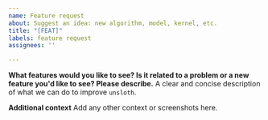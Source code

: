 ```yaml
---
name: Feature request
about: Suggest an idea: new algorithm, model, kernel, etc.
title: "[FEAT]"
labels: feature request
assignees: ''

---
```


**What features would you like to see? Is it related to a problem or a new feature you'd like to see? Please describe.**
A clear and concise description of what we can do to improve `unsloth`.

**Additional context**
Add any other context or screenshots here.
